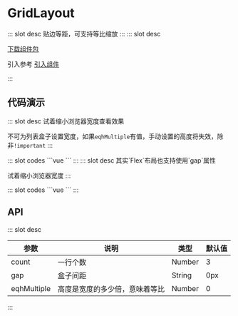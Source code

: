 # GridLayout

<ContainerBox title="介绍">
::: slot desc
贴边等距，可支持等比缩放
:::
</ContainerBox>

<ContainerBox title="下载并引入">
::: slot desc

[下载组件包](https://gitee.com/lengyibai/component-package/raw/master/LibGridLayout.zip)

引入参考 [引入组件](/Components/Base/start.html#引入组件)

:::
</ContainerBox>

## 代码演示

<ContainerBox title="基础用法">
::: slot desc
试着缩小浏览器宽度查看效果

不可为列表盒子设置宽度，如果`eqhMultiple`有值，手动设置的高度将失效，除非`!important`
:::

<div class="demoBox">
<Static-GridLayout-demo-index />
</div>

<ShowCode>
::: slot codes
```vue
<template>
  <div class="grid">
    <LibGridLayout gap="10px" :count="5" :eqhMultiple="0.5">
      <div class="box" v-for="item in 8" :key="item" />
    </LibGridLayout>
  </div>
</template>
<style scoped>
.grid {
  width: 100%;
  height: 100%;
}
.box {
  height: 100px;
  border: 1px solid #000;
  transition: all 0.5s;
}
</style>
```
:::
</ShowCode>
</ContainerBox>

<ContainerBox title="Flex布局实现">
::: slot desc
其实`Flex`布局也支持使用`gap`属性

试着缩小浏览器宽度
:::

<div class="demoBox">
<Static-GridLayout-demo-flex />
</div>

<ShowCode>
::: slot codes
```vue
<template>
  <div class="flex">
    <div class="box" v-for="item in 10" :key="item"></div>
  </div>
</template>
<style scoped>
.flex {
  display: flex;
  flex-wrap: wrap;
  width: 100%;
  gap: 10px;
}
.box {
  flex: 1;
  min-width: 100px;
  height: 10vh;
  border: 1px solid #000;
  transition: all 0.5s;
}
</style>
```
:::
</ShowCode>
</ContainerBox>

## API

<ContainerBox title="Props">
::: slot desc

| 参数        | 说明                           | 类型   | 默认值 |
| ----------- | ------------------------------ | ------ | ------ |
| count       | 一行个数                       | Number | 3      |
| gap         | 盒子间距                       | String | 0px    |
| eqhMultiple | 高度是宽度的多少倍，意味着等比 | Number | 0      |

:::
</ContainerBox>
